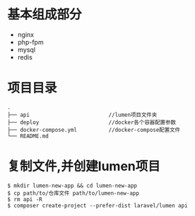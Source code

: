 # 基本组成部分
- nginx
- php-fpm
- mysql
- redis

# 项目目录
```
.
├── api							//lumen项目文件夹
├── deploy						//docker各个容器配置参数
├── docker-compose.yml			//docker-compose配置文件
└── README.md
```

# 复制文件,并创建lumen项目
```
$ mkdir lumen-new-app && cd lumen-new-app
$ cp path/to/仓库文件 path/to/lumen-new-app
$ rm api -R
$ composer create-project --prefer-dist laravel/lumen api
```